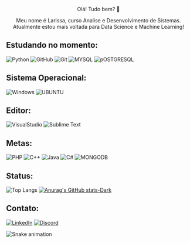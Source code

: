 <div>
  <p align="center">Olá! Tudo bem? 🤖 </p>
<p align="center">Meu nome é Larissa, curso Analise e Desenvolvimento de Sistemas. <br> Atualmente estou mais voltada para Data Science e Machine Learning! 
  <br>
</div>

## Estudando no momento:
![Python](https://img.shields.io/badge/Python-000?style=for-the-badge&logo=python) 
![GitHub](https://img.shields.io/badge/github-000?style=for-the-badge&logo=github) 
![Git](https://img.shields.io/badge/git-000?style=for-the-badge&logo=git)
![MYSQL](https://img.shields.io/badge/msql-000?style=for-the-badge&logo=mysql)
![pOSTGRESQL](https://img.shields.io/badge/PostgreSQL-000?style=for-the-badge&logo=postgresql)



## Sistema Operacional:
![Windows](https://img.shields.io/badge/Windowns-000?style=for-the-badge&logo=windows)
![UBUNTU](https://img.shields.io/badge/ubuntu-000?style=for-the-badge&logo=ubuntu)


## Editor:
![VisualStudio](https://img.shields.io/badge/Visual_Studio_code-000?style=for-the-badge&logo=visualstudio) 
![Sublime Text](https://img.shields.io/badge/Sublime_Text-000?style=for-the-badge&logo=SublimeText)

## Metas:
![PHP](https://img.shields.io/badge/php-000?style=for-the-badge&logo=php) 
![C++](https://img.shields.io/badge/C%2B%2B-000?style=for-the-badge&logo=c%2B%2B&logoColor=00599C) 
![Java](https://img.shields.io/badge/Java-000?style=for-the-badge&logo=java) 
![C#](https://img.shields.io/badge/C%23-000?style=for-the-badge&logo=c-sharp&logoColor=823085)
![MONGODB](https://img.shields.io/badge/mongodb-000?style=for-the-badge&logo=mongodb)

## Status:
![Top Langs](https://github-readme-stats.vercel.app/api/top-langs/?username=Ricartt&hide_progress=false&&layout=normal&bg_color=0000&border_color=0000&&text_color=FFF&custom_title=)
[![Anurag's GitHub stats-Dark](https://github-readme-stats.vercel.app/api?username=Ricartt&show_icons=true&bg_color=0000&hide_border=true&text_color=708090&icon_color=4B0082&title_color=C0C0C0)](https://github.com/Ricartt/github-readme-stats#gh-dark-mode-only)


## Contato:
[![LinkedIn](https://img.shields.io/badge/LinkedIn-000?style=for-the-badge&logo=linkedin&logoColor=0E76A8)](https://www.linkedin.com/in/larissa-s-dev-science/)
[![Discord](https://img.shields.io/badge/Discord-000?style=for-the-badge&logo=discord)](https://www.discord.com/in/dev.https/)


![Snake animation](https://github.com/danielbped/danielbped/blob/output/github-contribution-grid-snake.svg)
          
